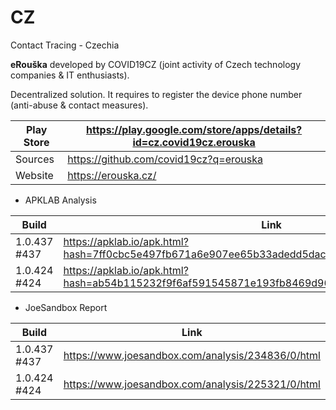 # CZ
Contact Tracing - Czechia

**eRouška** developed by COVID19CZ (joint activity of Czech technology companies & IT enthusiasts).

Decentralized solution. It requires to register the device phone number (anti-abuse & contact measures).

Play Store | https://play.google.com/store/apps/details?id=cz.covid19cz.erouska
-----------|-------------------------------------------------------------------
Sources | https://github.com/covid19cz?q=erouska
Website | https://erouska.cz/

- APKLAB Analysis

Build | Link
------|-----
1.0.437 #437 | https://apklab.io/apk.html?hash=7ff0cbc5e497fb671a6e907ee65b33adedd5dac1064007754763d2deff4b98e6
1.0.424 #424 | https://apklab.io/apk.html?hash=ab54b115232f9f6af591545871e193fb8469d96524f5fbdf537255aed0f8f3a4

- JoeSandbox Report

Build | Link
------|-----
1.0.437 #437 | https://www.joesandbox.com/analysis/234836/0/html
1.0.424 #424 | https://www.joesandbox.com/analysis/225321/0/html 
